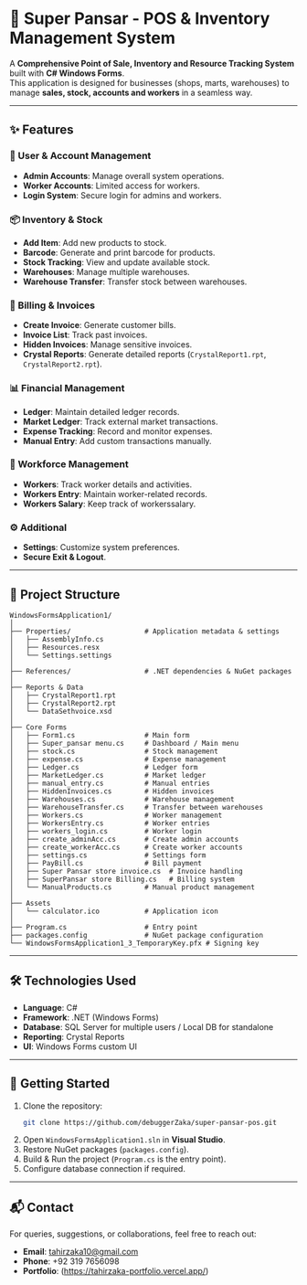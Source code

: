 ﻿
# 🛒 Super Pansar - POS & Inventory Management System

A **Comprehensive Point of Sale, Inventory and Resource Tracking System** built with **C# Windows Forms**.  
This application is designed for businesses (shops, marts, warehouses) to manage **sales, stock, accounts and workers** in a seamless way.  

---

## ✨ Features

### 🔐 User & Account Management
- **Admin Accounts**: Manage overall system operations.  
- **Worker Accounts**: Limited access for workers.  
- **Login System**: Secure login for admins and workers.  

### 📦 Inventory & Stock
- **Add Item**: Add new products to stock.  
- **Barcode**: Generate and print barcode for products. 
- **Stock Tracking**: View and update available stock.  
- **Warehouses**: Manage multiple warehouses.  
- **Warehouse Transfer**: Transfer stock between warehouses.  

### 🧾 Billing & Invoices
- **Create Invoice**: Generate customer bills.  
- **Invoice List**: Track past invoices.  
- **Hidden Invoices**: Manage sensitive invoices.  
- **Crystal Reports**: Generate detailed reports (`CrystalReport1.rpt`, `CrystalReport2.rpt`).  

### 📊 Financial Management
- **Ledger**: Maintain detailed ledger records.  
- **Market Ledger**: Track external market transactions.  
- **Expense Tracking**: Record and monitor expenses.  
- **Manual Entry**: Add custom transactions manually.  

### 👥 Workforce Management
- **Workers**: Track worker details and activities.  
- **Workers Entry**: Maintain worker-related records. 
- **Workers Salary**: Keep track of workerssalary. 

### ⚙️ Additional
- **Settings**: Customize system preferences.  
- **Secure Exit & Logout**.  

---

## 📂 Project Structure

```
WindowsFormsApplication1/
│
├── Properties/                  # Application metadata & settings
│   ├── AssemblyInfo.cs
│   ├── Resources.resx
│   └── Settings.settings
│
├── References/                  # .NET dependencies & NuGet packages
│
├── Reports & Data
│   ├── CrystalReport1.rpt
│   ├── CrystalReport2.rpt
│   └── DataSethvoice.xsd
│
├── Core Forms
│   ├── Form1.cs                 # Main form
│   ├── Super_pansar menu.cs     # Dashboard / Main menu
│   ├── stock.cs                 # Stock management
│   ├── expense.cs               # Expense management
│   ├── Ledger.cs                # Ledger form
│   ├── MarketLedger.cs          # Market ledger
│   ├── manual_entry.cs          # Manual entries
│   ├── HiddenInvoices.cs        # Hidden invoices
│   ├── Warehouses.cs            # Warehouse management
│   ├── WarehouseTransfer.cs     # Transfer between warehouses
│   ├── Workers.cs               # Worker management
│   ├── WorkersEntry.cs          # Worker entries
│   ├── workers_login.cs         # Worker login
│   ├── create_adminAcc.cs       # Create admin accounts
│   ├── create_workerAcc.cs      # Create worker accounts
│   ├── settings.cs              # Settings form
│   ├── PayBill.cs               # Bill payment
│   ├── Super Pansar store invoice.cs  # Invoice handling
│   ├── SuperPansar store Billing.cs   # Billing system
│   └── ManualProducts.cs        # Manual product management
│
├── Assets
│   └── calculator.ico           # Application icon
│
├── Program.cs                   # Entry point
├── packages.config              # NuGet package configuration
└── WindowsFormsApplication1_3_TemporaryKey.pfx # Signing key
```

---

## 🛠️ Technologies Used
- **Language**: C#  
- **Framework**: .NET (Windows Forms)  
- **Database**:  SQL Server for multiple users / Local DB for standalone  
- **Reporting**: Crystal Reports  
- **UI**: Windows Forms custom UI  

---

## 🚀 Getting Started

1. Clone the repository:  
   ```bash
   git clone https://github.com/debuggerZaka/super-pansar-pos.git
   ```
2. Open `WindowsFormsApplication1.sln` in **Visual Studio**.  
3. Restore NuGet packages (`packages.config`).  
4. Build & Run the project (`Program.cs` is the entry point).  
5. Configure database connection if required.  

---

## 📬 Contact

For queries, suggestions, or collaborations, feel free to reach out:

- **Email**: tahirzaka10@gmail.com  
- **Phone**: +92 319 7656098  
- **Portfolio**: (https://tahirzaka-portfolio.vercel.app/)
